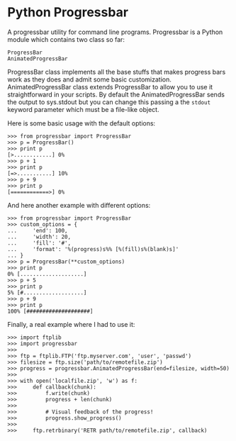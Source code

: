 Python Progressbar
==================

A progressbar utility for command line programs.
Progressbar is a Python module which contains two class so far:

    ProgressBar
    AnimatedProgressBar

ProgressBar class implements all the base stuffs that makes progress bars work as they does and admit some basic customization.
AnimatedProgressBar class extends ProgressBar to allow you to use it straightforward in your scripts. By default the AnimatedProgressBar
sends the output to sys.stdout but you can change this passing a the `stdout` keyword parameter which must be a file-like object.

Here is some basic usage with the default options:

    >>> from progressbar import ProgressBar
    >>> p = ProgressBar()
    >>> print p
    [>............] 0%
    >>> p + 1
    >>> print p
    [=>...........] 10%
    >>> p + 9
    >>> print p
    [============>] 0%

And here another example with different options:

    >>> from progressbar import ProgressBar
    >>> custom_options = {
    ...     'end': 100, 
    ...     'width': 20, 
    ...     'fill': '#',
    ...     'format': '%(progress)s%% [%(fill)s%(blank)s]'
    ... }
    >>> p = ProgressBar(**custom_options)
    >>> print p
    0% [....................]
    >>> p + 5
    >>> print p
    5% [#...................]
    >>> p + 9
    >>> print p
    100% [####################]

Finally, a real example where I had to use it:

	>>> import ftplib
	>>> import progressbar
	>>>
	>>> ftp = ftplib.FTP('ftp.myserver.com', 'user', 'passwd')
	>>> filesize = ftp.size('path/to/remotefile.zip')
	>>> progress = progressbar.AnimatedProgressBar(end=filesize, width=50)
	>>>
	>>> with open('localfile.zip', 'w') as f:
	>>>		def callback(chunk):
	>>>			f.write(chunk)
	>>>			progress + len(chunk)
	>>>
	>>>			# Visual feedback of the progress!
	>>>			progress.show_progress()
	>>>		
	>>>		ftp.retrbinary('RETR path/to/remotefile.zip', callback)

